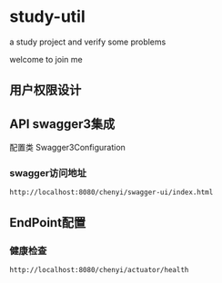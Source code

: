 # study-util

a study project and verify some problems


welcome to join me


## 用户权限设计



## API swagger3集成 
配置类 Swagger3Configuration
### swagger访问地址
```http request
http://localhost:8080/chenyi/swagger-ui/index.html
```



## EndPoint配置
### 健康检查
```http request
http://localhost:8080/chenyi/actuator/health
```